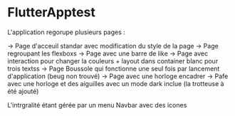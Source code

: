 # FlutterApptest

L'application regorupe plusieurs pages : 

-> Page d'acceuil standar avec modification du style de la page
-> Page regroupant les flexboxs
-> Page avec une barre de like 
-> Page avec interaction pour changer la couleurs + layout dans container blanc pour trois textss
-> Page Boussole qui fonctionne une seul fois par lancement d'application (beug non trouvé)
-> Page avec une horloge encadrer
-> Pafe avec une horloge et des aiguilles avec un mode dark inclue (la trotteuse à été ajouté)

L'intrgralité étant gérée par un menu Navbar avec des icones 
